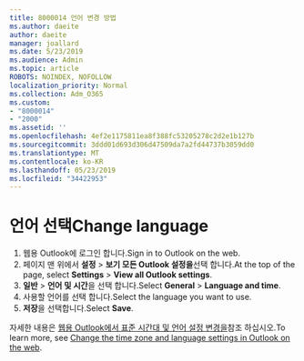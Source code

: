 ```yaml
---
title: 8000014 언어 변경 방법
ms.author: daeite
author: daeite
manager: joallard
ms.date: 5/23/2019
ms.audience: Admin
ms.topic: article
ROBOTS: NOINDEX, NOFOLLOW
localization_priority: Normal
ms.collection: Adm_O365
ms.custom:
- "8000014"
- "2000"
ms.assetid: ''
ms.openlocfilehash: 4ef2e1175811ea8f388fc53205278c2d2e1b127b
ms.sourcegitcommit: 3ddd01d693d306d47509da7a2fd44737b3059dd0
ms.translationtype: MT
ms.contentlocale: ko-KR
ms.lasthandoff: 05/23/2019
ms.locfileid: "34422953"
---
```

# <a name="change-language"></a><span data-ttu-id="f7f5f-102">언어 선택</span><span class="sxs-lookup"><span data-stu-id="f7f5f-102">Change language</span></span>

1.    <span data-ttu-id="f7f5f-103">웹용 Outlook에 로그인 합니다.</span><span class="sxs-lookup"><span data-stu-id="f7f5f-103">Sign in to Outlook on the web.</span></span>
2. <span data-ttu-id="f7f5f-104">페이지 맨 위에서 **설정** > **보기 모든 Outlook 설정을**선택 합니다.</span><span class="sxs-lookup"><span data-stu-id="f7f5f-104">At the top of the page, select **Settings** > **View all Outlook settings**.</span></span>
3. <span data-ttu-id="f7f5f-105">**일반** > **언어 및 시간**을 선택 합니다.</span><span class="sxs-lookup"><span data-stu-id="f7f5f-105">Select **General** > **Language and time**.</span></span>
4. <span data-ttu-id="f7f5f-106">사용할 언어를 선택 합니다.</span><span class="sxs-lookup"><span data-stu-id="f7f5f-106">Select the language you want to use.</span></span>
5. <span data-ttu-id="f7f5f-107">**저장**을 선택합니다.</span><span class="sxs-lookup"><span data-stu-id="f7f5f-107">Select **Save**.</span></span>
 
<span data-ttu-id="f7f5f-108">자세한 내용은 [웹용 Outlook에서 표준 시간대 및 언어 설정 변경을](https://support.office.com/article/65239869-12e7-4a9d-bca1-76b0ad7ce273)참조 하십시오.</span><span class="sxs-lookup"><span data-stu-id="f7f5f-108">To learn more, see [Change the time zone and language settings in Outlook on the web](https://support.office.com/article/65239869-12e7-4a9d-bca1-76b0ad7ce273).</span></span>

